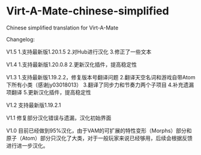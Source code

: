# Virt-A-Mate-chinese-simplified
Chinese simplified translation for Virt-A-Mate


Changelog:

V1.5
1.支持最新版1.20.1.5
2.对Hub进行汉化
3.修正了一些文本

V1.4
1.支持最新版1.20.0.8
2.更新汉化插件，提高稳定性

V1.3
1.支持最新版1.19.2.2，修复版本号翻译问题
2.翻译天空名词和游戏自带Atom下所有小类（感谢jy03018013）
3.翻译了同步力和节奏力两个子项目
4.补充遗漏项翻译
5.更新汉化插件，提高稳定性

V1.2
支持最新版1.19.2.1

V1.1
修复部分汉化错误与遗漏，汉化初始界面

V1.0
目前已经做到95%汉化，由于VAM的可扩展的特性变形（Morphs）部分和原子（Atom）部分只汉化了大类，对于一般玩家来说已经够用，后续会根据反馈进行进一步汉化。
